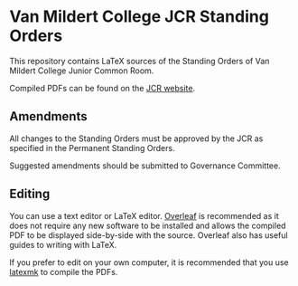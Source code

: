 # Van Mildert College JCR Standing Orders
This repository contains LaTeX sources of the Standing Orders of Van Mildert College Junior Common Room.

Compiled PDFs can be found on the [JCR website](https://mildert.co.uk/constitution).

## Amendments
All changes to the Standing Orders must be approved by the JCR as specified in the Permanent Standing Orders.

Suggested amendments should be submitted to Governance Committee.

## Editing
You can use a text editor or LaTeX editor. [Overleaf](https://www.overleaf.com) is recommended as it does not require any new software to be installed and allows the compiled PDF to be displayed side-by-side with the source. Overleaf also has useful guides to writing with LaTeX.

If you prefer to edit on your own computer, it is recommended that you use [latexmk](https://mg.readthedocs.io/latexmk.html) to compile the PDFs.